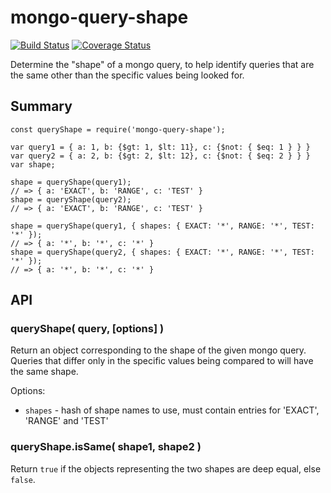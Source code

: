 mongo-query-shape
=================
[![Build Status](https://api.travis-ci.org/andrasq/node-mongo-query-shape.svg?branch=master)](https://travis-ci.org/andrasq/node-mongo-query-shape)
[![Coverage Status](https://codecov.io/github/andrasq/node-mongo-query-shape/coverage.svg?branch=master)](https://codecov.io/github/andrasq/node-mongo-query-shape?branch=master)

Determine the "shape" of a mongo query, to help identify queries that are the same
other than the specific values being looked for.


Summary
-------

    const queryShape = require('mongo-query-shape');

    var query1 = { a: 1, b: {$gt: 1, $lt: 11}, c: {$not: { $eq: 1 } } }
    var query2 = { a: 2, b: {$gt: 2, $lt: 12}, c: {$not: { $eq: 2 } } }
    var shape;

    shape = queryShape(query1);
    // => { a: 'EXACT', b: 'RANGE', c: 'TEST' }
    shape = queryShape(query2);
    // => { a: 'EXACT', b: 'RANGE', c: 'TEST' }

    shape = queryShape(query1, { shapes: { EXACT: '*', RANGE: '*', TEST: '*' });
    // => { a: '*', b: '*', c: '*' }
    shape = queryShape(query2, { shapes: { EXACT: '*', RANGE: '*', TEST: '*' });
    // => { a: '*', b: '*', c: '*' }


API
---

### queryShape( query, [options] )

Return an object corresponding to the shape of the given mongo query.  Queries that
differ only in the specific values being compared to will have the same shape.

Options:
- `shapes` - hash of shape names to use, must contain entries for 'EXACT', 'RANGE' and 'TEST'

### queryShape.isSame( shape1, shape2 )

Return `true` if the objects representing the two shapes are deep equal, else `false`.
